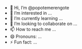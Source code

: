 - 👋 Hi, I’m @popotemerengote
- 👀 I’m interested in ...
- 🌱 I’m currently learning ...
- 💞️ I’m looking to collaborate on ...
- 📫 How to reach me ...
- 😄 Pronouns: ...
- ⚡ Fun fact: ...

<!---
popotemerengote/popotemerengote is a ✨ special ✨ repository because its `README.md` (this file) appears on your GitHub profile.
You can click the Preview link to take a look at your changes.
--->
